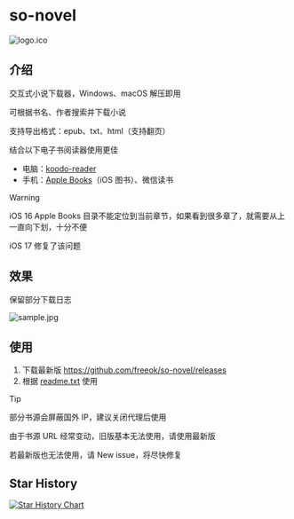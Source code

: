 # so-novel

![logo.ico](assets/logo.ico)

## 介绍

交互式小说下载器，Windows、macOS 解压即用

可根据书名、作者搜索并下载小说

支持导出格式：epub、txt、html（支持翻页）

结合以下电子书阅读器使用更佳
- 电脑：[koodo-reader](https://www.koodoreader.com/zh)
- 手机：[Apple Books](https://www.apple.com/apple-books/)（iOS 图书）、微信读书

> [!WARNING]
>
> iOS 16 Apple Books 目录不能定位到当前章节，如果看到很多章了，就需要从上一直向下划，十分不便
> 
> iOS 17 修复了该问题

## 效果

保留部分下载日志

![sample.jpg](assets%2Fsample.jpg)

## 使用

1. 下载最新版 https://github.com/freeok/so-novel/releases
2. 根据 [readme.txt](input%2Freadme.txt) 使用

> [!TIP]
>
> 部分书源会屏蔽国外 IP，建议关闭代理后使用
> 
> 由于书源 URL 经常变动，旧版基本无法使用，请使用最新版
>
> 若最新版也无法使用，请 New issue，将尽快修复
>

## Star History

<a href="https://star-history.com/#freeok/so-novel&Timeline">
 <picture>
   <source media="(prefers-color-scheme: dark)" srcset="https://api.star-history.com/svg?repos=freeok/so-novel&type=Timeline&theme=dark" />
   <source media="(prefers-color-scheme: light)" srcset="https://api.star-history.com/svg?repos=freeok/so-novel&type=Timeline" />
   <img alt="Star History Chart" src="https://api.star-history.com/svg?repos=freeok/so-novel&type=Timeline" />
 </picture>
</a>
